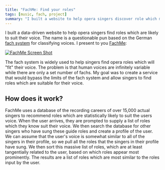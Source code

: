 ```yaml
---
title: "FachMe: Find your roles"
tags: [music, fach, project]
summary: "I built a website to help opera singers discover role which might suite their voice."
---
```


I built a data-driven website to help opera singers find roles which are likely to suit their voice. The name is a questionable pun based on the German [fach system](http://en.wikipedia.org/wiki/Fach) for classifying voices. I present to you [FachMe](http://fachme.com):

[![](/uploads/2011/04/Screen-shot-2011-04-16-at-10.34.01-AM.png "FachMe Screen Shot")](http://fachme.com)

The fach system is widely used to help singers find opera roles which will "fit" their voice. The problem is that human voices are infinitely variable while there are only a set number of fachs. My goal was to create a service that would bypass the limits of the fach system and allow singers to find roles which are suitable for their voice.

## How does it work?

FachMe uses a database of the recording careers of over 15,000 actual singers to recommend roles which are statistically likely to suit the users voice. When the user arrives, they are prompted to supply a list of roles which they know suit their voice. We then search the database for other singers who have sung these guide roles and create a profile of the user. We can assume that the user's voice is somewhat similar to all of the singers in their profile, so we pull all the roles that the singers in their profile have sung. We then sort this massive list of roles, which are at least tangentially related to the user, based on which roles appear most prominently. The results are a list of roles which are most similar to the roles input by the user.
